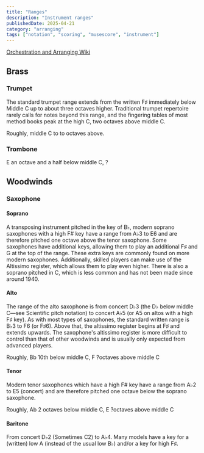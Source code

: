 ```yaml
---
title: "Ranges"
description: "Instrument ranges"
publishedDate: 2025-04-21
category: "arranging"
tags: ["notation", "scoring", "musescore", "instrument"]
---
```


[Orchestration and Arranging Wiki](https://arranging.fandom.com/wiki/Orchestration_and_Arranging_Wiki)

## Brass

### Trumpet

The standard trumpet range extends from the written F♯ immediately below Middle C up to about three octaves higher. Traditional trumpet repertoire rarely calls for notes beyond this range, and the fingering tables of most method books peak at the high C, two octaves above middle C.

Roughly, middle C to to octaves above.

### Trombone

E an octave and a half below middle C, ?

## Woodwinds

### Saxophone

#### Soprano

A transposing instrument pitched in the key of B♭, modern soprano saxophones with a high F# key have a range from A♭3 to E6 and are therefore pitched one octave above the tenor saxophone. Some saxophones have additional keys, allowing them to play an additional F♯ and G at the top of the range. These extra keys are commonly found on more modern saxophones. Additionally, skilled players can make use of the Altissimo register, which allows them to play even higher. There is also a soprano pitched in C, which is less common and has not been made since around 1940.

#### Alto

The range of the alto saxophone is from concert D♭3 (the D♭ below middle C—see Scientific pitch notation) to concert A♭5 (or A5 on altos with a high F♯ key). As with most types of saxophones, the standard written range is B♭3 to F6 (or F♯6). Above that, the altissimo register begins at F♯ and extends upwards. The saxophone's altissimo register is more difficult to control than that of other woodwinds and is usually only expected from advanced players.

Roughly, Bb 10th below middle C, F ?octaves above middle C

#### Tenor

Modern tenor saxophones which have a high F# key have a range from A♭2 to E5 (concert) and are therefore pitched one octave below the soprano saxophone.

Roughly, Ab 2 octaves below middle C, E ?octaves above middle C

#### Baritone

From concert D♭2 (Sometimes C2) to A♭4. Many models have a key for a (written) low A (instead of the usual low B♭) and/or a key for high F♯.
